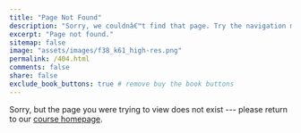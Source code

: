 ```yaml
---
title: "Page Not Found"
description: "Sorry, we couldnâ€™t find that page. Try the navigation menu or search to locate the biological modeling resource you need."
excerpt: "Page not found."
sitemap: false
image: "assets/images/f38_k61_high-res.png"
permalink: /404.html
comments: false
share: false
exclude_book_buttons: true # remove buy the book buttons
---
```


Sorry, but the page you were trying to view does not exist --- please return to our [course homepage](http://biologicalmodeling.org).
